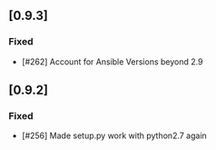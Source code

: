 ## [0.9.3]
### Fixed
- [#262] Account for Ansible Versions beyond 2.9

## [0.9.2]
### Fixed
- [#256] Made setup.py work with python2.7 again

